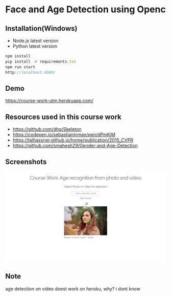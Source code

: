 # Face and Age Detection using Openc

## Installation(Windows)

- Node.js latest version
- Python latest version

``` javascript
npm install
pip install -r requirements.txt
npm run start
http://localhost:4000/
```

## Demo
https://course-work-utm.herokuapp.com/

## Resources used in this course work
- https://github.com/dhg/Skeleton
- https://codepen.io/sebastianinman/pen/dPmKjM
- https://talhassner.github.io/home/publication/2015_CVPR
- https://github.com/smahesh29/Gender-and-Age-Detection

## Screenshots
![Upload](https://github.com/odysseymemoirs/curs_ti_174/blob/master/image.png)
## Note

age detection on video doest work on heroku, why? i dont know


